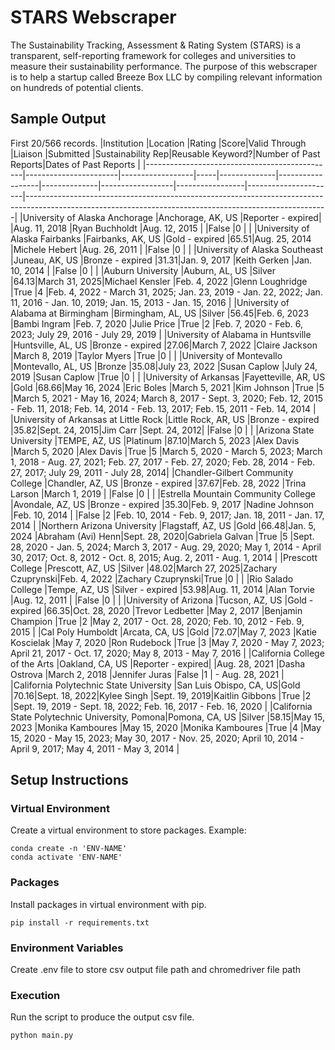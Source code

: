 # STARS Webscraper
The Sustainability Tracking, Assessment & Rating System (STARS) is a transparent, self-reporting framework for colleges and universities to measure their sustainability performance. The purpose of this webscraper is to help a startup called Breeze Box LLC by compiling relevant information on hundreds of potential clients.

## Sample Output
First 20/566 records.
|Institution                                    |Location               |Rating            |Score|Valid Through |Liaison           |Submitted     |Sustainability Rep|Reusable Keyword?|Number of Past Reports|Dates of Past Reports                                                                                                                                    |
|-----------------------------------------------|-----------------------|------------------|-----|--------------|------------------|--------------|------------------|-----------------|----------------------|---------------------------------------------------------------------------------------------------------------------------------------------------------|
|University of Alaska Anchorage                 |Anchorage, AK, US      |Reporter - expired|     |Aug. 11, 2018 |Ryan Buchholdt    |Aug. 12, 2015 |                  |False            |0                     |                                                                                                                                                         |
|University of Alaska Fairbanks                 |Fairbanks, AK, US      |Gold - expired    |65.51|Aug. 25, 2014 |Michele Hebert    |Aug. 26, 2011 |                  |False            |0                     |                                                                                                                                                         |
|University of Alaska Southeast                 |Juneau, AK, US         |Bronze - expired  |31.31|Jan. 9, 2017  |Keith Gerken      |Jan. 10, 2014 |                  |False            |0                     |                                                                                                                                                         |
|Auburn University                              |Auburn, AL, US         |Silver            |64.13|March 31, 2025|Michael Kensler   |Feb. 4, 2022  |Glenn Loughridge  |True             |4                     |Feb. 4, 2022 - March 31, 2025; Jan. 23, 2019 - Jan. 22, 2022; Jan. 11, 2016 - Jan. 10, 2019; Jan. 15, 2013 - Jan. 15, 2016                               |
|University of Alabama at Birmingham            |Birmingham, AL, US     |Silver            |56.45|Feb. 6, 2023  |Bambi Ingram      |Feb. 7, 2020  |Julie Price       |True             |2                     |Feb. 7, 2020 - Feb. 6, 2023; July 29, 2016 - July 29, 2019                                                                                               |
|University of Alabama in Huntsville            |Huntsville, AL, US     |Bronze - expired  |27.06|March 7, 2022 |Claire Jackson    |March 8, 2019 |Taylor Myers      |True             |0                     |                                                                                                                                                         |
|University of Montevallo                       |Montevallo, AL, US     |Bronze            |35.08|July 23, 2022 |Susan Caplow      |July 24, 2019 |Susan Caplow      |True             |0                     |                                                                                                                                                         |
|University of Arkansas                         |Fayetteville, AR, US   |Gold              |68.66|May 16, 2024  |Eric Boles        |March 5, 2021 |Kim Johnson       |True             |5                     |March 5, 2021 - May 16, 2024; March 8, 2017 - Sept. 3, 2020; Feb. 12, 2015 - Feb. 11, 2018; Feb. 14, 2014 - Feb. 13, 2017; Feb. 15, 2011 - Feb. 14, 2014 |
|University of Arkansas at Little Rock          |Little Rock, AR, US    |Bronze - expired  |35.82|Sept. 24, 2015|Jim Carr          |Sept. 24, 2012|                  |False            |0                     |                                                                                                                                                         |
|Arizona State University                       |TEMPE, AZ, US          |Platinum          |87.10|March 5, 2023 |Alex Davis        |March 5, 2020 |Alex Davis        |True             |5                     |March 5, 2020 - March 5, 2023; March 1, 2018 - Aug. 27, 2021; Feb. 27, 2017 - Feb. 27, 2020; Feb. 28, 2014 - Feb. 27, 2017; July 29, 2011 - July 28, 2014|
|Chandler-Gilbert Community College             |Chandler, AZ, US       |Bronze - expired  |37.67|Feb. 28, 2022 |Trina Larson      |March 1, 2019 |                  |False            |0                     |                                                                                                                                                         |
|Estrella Mountain Community College            |Avondale, AZ, US       |Bronze - expired  |35.30|Feb. 9, 2017  |Nadine Johnson    |Feb. 10, 2014 |                  |False            |2                     |Feb. 10, 2014 - Feb. 9, 2017; Jan. 18, 2011 - Jan. 17, 2014                                                                                              |
|Northern Arizona University                    |Flagstaff, AZ, US      |Gold              |66.48|Jan. 5, 2024  |Abraham (Avi) Henn|Sept. 28, 2020|Gabriela Galvan   |True             |5                     |Sept. 28, 2020 - Jan. 5, 2024; March 3, 2017 - Aug. 29, 2020; May 1, 2014 - April 30, 2017; Oct. 8, 2012 - Oct. 8, 2015; Aug. 2, 2011 - Aug. 1, 2014     |
|Prescott College                               |Prescott, AZ, US       |Silver            |48.02|March 27, 2025|Zachary Czuprynski|Feb. 4, 2022  |Zachary Czuprynski|True             |0                     |                                                                                                                                                         |
|Rio Salado College                             |Tempe, AZ, US          |Silver - expired  |53.98|Aug. 11, 2014 |Alan Torvie       |Aug. 12, 2011 |                  |False            |0                     |                                                                                                                                                         |
|University of Arizona                          |Tucson, AZ, US         |Gold - expired    |66.35|Oct. 28, 2020 |Trevor Ledbetter  |May 2, 2017   |Benjamin Champion |True             |2                     |May 2, 2017 - Oct. 28, 2020; Feb. 10, 2012 - Feb. 9, 2015                                                                                                |
|Cal Poly Humboldt                              |Arcata, CA, US         |Gold              |72.07|May 7, 2023   |Katie Koscielak   |May 7, 2020   |Ron Rudebock      |True             |3                     |May 7, 2020 - May 7, 2023; April 21, 2017 - Oct. 17, 2020; May 8, 2013 - May 7, 2016                                                                     |
|California College of the Arts                 |Oakland, CA, US        |Reporter - expired|     |Aug. 28, 2021 |Dasha Ostrova     |March 2, 2018 |Jennifer Juras    |False            |1                     | - Aug. 28, 2021                                                                                                                                         |
|California Polytechnic State University        |San Luis Obispo, CA, US|Gold              |70.16|Sept. 18, 2022|Kylee Singh       |Sept. 19, 2019|Kaitlin Gibbons   |True             |2                     |Sept. 19, 2019 - Sept. 18, 2022; Feb. 16, 2017 - Feb. 16, 2020                                                                                           |
|California State Polytechnic University, Pomona|Pomona, CA, US         |Silver            |58.15|May 15, 2023  |Monika Kamboures  |May 15, 2020  |Monika Kamboures  |True             |4                     |May 15, 2020 - May 15, 2023; May 30, 2017 - Nov. 25, 2020; April 10, 2014 - April 9, 2017; May 4, 2011 - May 3, 2014                                     |



## Setup Instructions
### Virtual Environment
Create a virtual environment to store packages. Example:
```
conda create -n 'ENV-NAME'
conda activate 'ENV-NAME'
```
### Packages
Install packages in virtual environment with pip.
```
pip install -r requirements.txt
```
### Environment Variables
Create .env file to store csv output file path and chromedriver file path
### Execution
Run the script to produce the output csv file.
```
python main.py
```